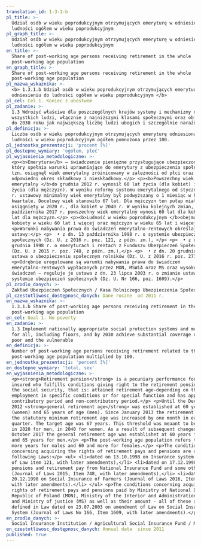 ```yaml
---
translation_id: 1-3-1-b
pl_title: >-
  Udział osób w wieku poprodukcyjnym otrzymujących emeryturę w odniesieniu do
  ludności ogółem w wieku poprodukcyjnym
pl_graph_title: >-
  Udział osób w wieku poprodukcyjnym otrzymujących emeryturę w odniesieniu do
  ludności ogółem w wieku poprodukcyjnym
en_title: >-
  Share of post-working age persons receiving retirement in the whole
  post-working age population
en_graph_title: >-
  Share of post-working age persons receiving retirement in the whole
  post-working age population
pl_nazwa_wskaznika: >-
  <b> 1.3.1.b Udział osób w wieku poprodukcyjnym otrzymujących emeryturę w
  odniesieniu do ludności ogółem w wieku poprodukcyjnym </b>
pl_cel: Cel 1. Koniec z ubóstwem
pl_zadanie: >-
  1.3 Wdrożyć właściwe dla poszczególnych krajów systemy i mechanizmy dla
  wszystkich ludzi, włącznie z najniższymi klasami społecznymi oraz objąć nimi
  do 2030 roku jak największą liczbę ludzi ubogich i szczególnie narażonych
pl_definicja: >-
  Liczba osób w wieku poprodukcyjnym otrzymujących emeryturę odniesiona do
  ludności w wieku poprodukcyjnym ogółem pomnożona przez 100.
pl_jednostka_prezentacji: 'procent [%]'
pl_dostepne_wymiary: 'ogółem, płeć'
pl_wyjasnienia_metodologiczne: >-
  <p><b>Emerytura</b> – świadczenie pieniężne przysługujące ubezpieczonemu,
  który spełnia warunki uprawniające do emerytury z ubezpieczenia społecznego,
  tzn. osiągnął wiek emerytalny zróżnicowany w zależności od płci oraz ma
  odpowiedni okres składkowy i nieskładkowy.</p> <p><b>Powszechny wiek
  emerytalny </b>do grudnia 2012 r. wynosił 60 lat życia (dla kobiet) i 65 lat
  życia (dla mężczyzn). W wyniku reformy systemu emerytalnego od stycznia 2013
  r. ustawowy minimalny wiek emerytalny był podwyższany o 1 miesiąc w każdym
  kwartale. Docelowy wiek stanowiło 67 lat. Dla mężczyzn ten pułap miał zostać
  osiągnięty w 2020 r., dla kobiet w 2040 r. W wyniku kolejnych zmian, od
  października 2017 r. powszechny wiek emerytalny wynosi 60 lat dla kobiet i 65
  lat dla mężczyzn.</p> <p><b>Ludność w wieku poprodukcyjnym </b>obejmuje
  kobiety w wieku 60 lat i więcej oraz mężczyzn w wieku 65 lat i więcej.</p>
  <p>Warunki nabywania prawa do świadczeń emerytalno-rentowych określają
  ustawy:</p> <p>  • z dn. 13 października 1998 r. o systemie ubezpieczeń
  społecznych (Dz. U. z 2016 r. poz. 121, z późn. zm.), </p> <p>  • z dn. 17
  grudnia 1998 r. o emeryturach i rentach z Funduszu Ubezpieczeń Społecznych
  (Dz. U. z 2015 r. poz. 748, z późn. zm.),</p> <p>  • z dn. 20 grudnia 1990 r.
  ustawa o ubezpieczeniu społecznym rolników (Dz. U. z 2016 r. poz. 277).</p>
  <p>Odrębnie uregulowane są warunki nabywania prawa do świadczeń
  emerytalno-rentowych wypłacanych przez MON, MSWiA oraz MS oraz wysokości tych
  świadczeń – reguluje je ustawa z dn. 23 lipca 2003 r. o zmianie ustawy o
  systemie ubezpieczeń społecznych (Dz. U. Nr 166, poz. 1609).</p>
pl_zrodlo_danych: >-
  Zakład Ubezpieczeń Społecznych / Kasa Rolniczego Ubezpieczenia Społecznego / Ministerstwo Obrony Narodowej / Ministerstwo Spraw Wewnętrznych i Administracji / Ministerstwo Sprawiedliwości / Główny Urząd Statystyczny
pl_czestotliwosc_dostępnosc_danych: Dane roczne  od 2011 r.
en_nazwa_wskaznika: >-
  1.3.1.b Share of post-working age persons receiving retirement in the whole
  post-working age population
en_cel: Goal 1. No poverty
en_zadanie: >-
  1.3 Implement nationally appropriate social protection systems and measures
  for all, including floors, and by 2030 achieve substantial coverage of the
  poor and the vulnerable
en_definicja: >-
  Number of post-working age persons receiving retirement related to the whole
  post-working age population multiplied by 100.
en_jednostka_prezentacji: 'percent [%]'
en_dostepne_wymiary: 'total, sex'
en_wyjasnienia_metodologiczne: >-
  <p><strong>Retirement pension</strong> is a pecuniary performance for the
  insured who fulfills conditions giving right to the retirement pension from
  the social security, that is: attained retirement age-depending on the sex,
  employment in specific conditions or for special function and has appropriate
  contributory period and non-contributory period.</p> <p>Until the December
  2012 <strong>general retirement age</strong> was established at 60 years
  (women) and 65 years of age (men). Since January 2013 the retirement system,
  the statutory minimum retirement age was increased by one month in each
  quarter. The target age was 67 years. This threshold was meaant to be achieved
  in 2020 for men, in 2040 for women. As a result of subsequent changes, since
  October 2017 the general retirement age was establishet at 60 years for women
  and 65 years for men.</p> <p>The post-working age population refers to 65 and
  more years for males and 60 and more for females.</p> <p>The conditions
  concerning acquiring the rights of retirement pays and pensions are defined in
  following Laws:</p> <ul> <li>dated on 13.10.1998 on Insurance system (Journal
  of Law item 121, with later amendments),</li> <li>dated on 17.12.1998 on on
  pensions and retirement pay from National Insurance Fund and some other laws
  (Journal of Laws 2015, Item 748, with later amendments),</li> <li>dated on
  20.12.1990 on Social Insurance of Farmers (Journal of Laws 2016, Item 277,
  with later amendments).</li> </ul> <p>The conditions concerning acquiring the
  rights of retirement pays and pensions paid by Ministry of National Defence of
  Republic of Poland (MON), Ministry of the Interior and Administration (MSWiA)
  and Ministry of justice (MS) as well as their amount - all of these are
  defined in Law dated on 23.07.2003 on amendment of Law on Social Insurance
  System (Journal of Laws No 166, Item 1609, with later amendments).</p>
en_zrodlo_danych: >-
  Social Insurance Institution / Agricultural Social Insurance Fund / Ministry of National Defence Republic of Poland / Ministry of the Interior and Administration / Ministry of Justice / Statistics Poland
en_czestotliwosc_dostępnosc_danych: Annual data  since 2011
published: true
---
```

